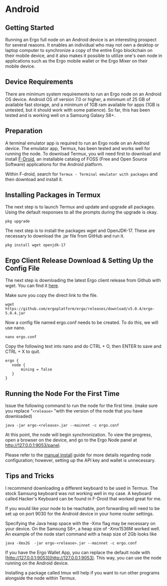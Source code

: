 # Android



## Getting Started

Running an Ergo full node on an Android device is an interesting prospect for several reasons. It enables an individual who may not own a desktop or laptop computer to synchronize a copy of the entire Ergo blockchain on their mobile device, and it also makes it possible to utilize one's own node in applications such as the Ergo mobile wallet or the Ergo Mixer on their mobile device.


## Device Requirements

There are minimum system requirements to run an Ergo node on an Android OS device. Android OS of version 7.0 or higher, a minimum of 25 GB of available fast storage, and a minimum of 1GB ram available for apps (1GB is untested, but it should work with some patience). So far, this has been tested and is working well on a Samsung Galaxy S8+.

## Preparation

A terminal emulator app is required to run an Ergo node on an Android device. The emulator app, Termux, has been tested and works well for running the node. To download Termux, you will need first to download and install [F-Droid](https://f-droid.org), an installable catalog of FOSS (Free and Open Source Software) applications for the Android platform. 

Within F-droid, search for `Termux - Terminal emulator with packages` and then download and install it.

## Installing Packages in Termux

The next step is to launch Termux and update and upgrade all packages. Using the default responses to all the prompts during the upgrade is okay.

```
pkg upgrade
```
The next step is to install the packages wget and OpenJDK-17. These are necessary to download the .jar file from GitHub and run it.

```
pkg install wget openjdk-17
```

## Ergo Client Release Download & Setting Up the Config File

The next step is downloading the latest Ergo client release from Github with wget. You can find it [here](https://github.com/ergoplatform/ergo/releases).

Make sure you copy the direct link to the file.

```
wget https://github.com/ergoplatform/ergo/releases/download/v5.0.4/ergo-5.0.4.jar
```

Now a config file named ergo.conf needs to be created. To do this, we will use nano. 

```
nano ergo.conf
```

Copy the following text into nano and do CTRL + O, then ENTER to save and CTRL + X to quit.

```
ergo {
   node {
       mining = false
   }
}
```

## Running the Node For the First Time

Issue the following command to run the node for the first time. (make sure you replace "`<release>` "with the version of the node that you have downloaded)

```
java -jar ergo-<release>.jar --mainnet -c ergo.conf
```
  
At this point, the node will begin synchronization. To view the progress, open a browser on the device, and go to the Ergo Node panel at http://127.0.0.1:9053/panel.

Please refer to the [manual install](manual.md) guide for more details regarding node configuration; however, setting up the API key and wallet is unnecessary.

## Tips and Tricks
  
I recommend downloading a different keyboard to be used in Termux. The stock Samsung keyboard was not working well in my case. A keyboard called Hacker's Keyboard can be found in F-Droid that worked great for me.
  
If you would like your node to be reachable, port forwarding will need to be set up on port 9030 for the Android device in your home router settings.
  
Specifying the Java heap space with the -Xmx flag may be necessary on your device. On the Samsung S8+, a heap size of -Xmx1536M worked well. An example of the node start command with a heap size of 2Gb looks like 

```
java -Xmx2G  -jar ergo-<release>.jar --mainnet -c ergo.conf
```  
If you have the Ergo Wallet App, you can replace the default node with [http://127.0.0.1:9053](http://127.0.0.1:9053). This way, you can use the node running on the Android device. 
  
Installing a package called tmux will help if you want to run other programs alongside the node within Termux.
